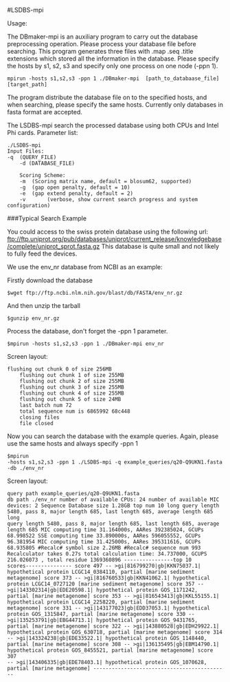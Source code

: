 #LSDBS-mpi

Usage:

The DBmaker-mpi is an auxiliary program to carry out the database preprocessing operation. Please process your database file before searching.
This program generates three files with .map .seq .title extensions which stored all the information in the database. 
Please specify the hosts by s1, s2, s3 and specify only one process on one node (-ppn 1). 

<pre><code>mpirun -hosts s1,s2,s3 -ppn 1 ./DBmaker-mpi  [path_to_databaase_file] [target_path]</code></pre>

The program distribute the database file on to the specified hosts, and when searching, please specify the same hosts. Currently only databases in fasta format are accepted.

The LSDBS-mpi search the processed database using both CPUs and Intel Phi cards.
Parameter list:

<pre><code>./LSDBS-mpi 
Input Files:
-q <str> (QUERY_FILE) 
	-d (DATABASE_FILE)

	Scoring Scheme:
	-m <str> (Scoring matrix name, default = blosum62, supported)
	-g <int> (gap open penalty, default = 10)
	-e <int> (gap extend penalty, default = 2)
	-v       (verbose, show current search progress and system configuration)
</code></pre>

###Typical Search Example

You could access to the swiss protein database using the following url:
ftp://ftp.uniprot.org/pub/databases/uniprot/current_release/knowledgebase/complete/uniprot_sprot.fasta.gz
This database is quite small and not likely to fully feed the devices.

We use the env_nr database from NCBI as an example:

Firstly download the database
<pre><code>$wget ftp://ftp.ncbi.nlm.nih.gov/blast/db/FASTA/env_nr.gz</code></pre>

And then unzip the tarball
<pre><code>$gunzip env_nr.gz</code></pre>

Process the database, don't forget the -ppn 1 parameter.

<pre><code>$mpirun -hosts s1,s2,s3 -ppn 1 ./DBmaker-mpi env_nr</code></pre>
Screen layout:

<pre><code>flushing out chunk 0 of size 256MB
	flushing out chunk 1 of size 255MB
	flushing out chunk 2 of size 255MB
	flushing out chunk 3 of size 255MB
	flushing out chunk 4 of size 255MB
	flushing out chunk 5 of size 24MB
	last batch num 72
	total sequence num is 6865992 68c448
	closing files
	file closed
</code></pre>

Now you can search the database with the example queries. Again, please use the same hosts and always specify -ppn 1
	<pre><code>$mpirun -hosts s1,s2,s3 -ppn 1 ./LSDBS-mpi -q example_queries/q20-Q9UKN1.fasta -db ./env_nr
	</code></pre>

Screen layout:
	<pre><code>query path example_queries/q20-Q9UKN1.fasta
	db path ./env_nr
	number of available CPUs: 24
	number of available MIC devices: 2
	Sequence Database size 1.28GB
	top num 10
	long query length 5480, pass 8, major length 685, last length 685, average length 685
	long query length 5480, pass 8, major length 685, last length 685, average length 685
	MIC computing time 31.164000s, AARes 392385024, GCUPs 68.998522
	SSE computing time 33.890000s, AARes 596055552, GCUPs 96.381954
	MIC computing time 31.425000s, AARes 395311616, GCUPs 68.935805
	#Recalc# symbol size 2.26MB
	#Recalc# sequence num 993
	Recalculator takes 0.27s
	total calculation time: 34.737000, GCUPS 216.026073
	, total residue 1369360896
	----------------top 10 scores---------------
	score 497 -- >gi|816799270|gb|KKN75037.1| hypothetical protein LCGC14_0384110, partial [marine sediment metagenome]
	score 373 -- >gi|816760533|gb|KKN41062.1| hypothetical protein LCGC14_0727120 [marine sediment metagenome]
	score 357 -- >gi|143302314|gb|EDE20598.1| hypothetical protein GOS_1171242, partial [marine metagenome]
	score 353 -- >gi|816543413|gb|KKL55155.1| hypothetical protein LCGC14_2258220, partial [marine sediment metagenome]
	score 331 -- >gi|143177023|gb|EDD37053.1| hypothetical protein GOS_1315847, partial [marine metagenome]
	score 330 -- >gi|135253791|gb|EBG44713.1| hypothetical protein GOS_9431765, partial [marine metagenome]
	score 322 -- >gi|143880528|gb|EDH29922.1| hypothetical protein GOS_630718, partial [marine metagenome]
	score 314 -- >gi|143324238|gb|EDE33522.1| hypothetical protein GOS_1148440, partial [marine metagenome]
	score 308 -- >gi|136135495|gb|EBM14790.1| hypothetical protein GOS_8455521, partial [marine metagenome]
	score 307 -- >gi|143406335|gb|EDE78403.1| hypothetical protein GOS_1070628, partial [marine metagenome]
	--------------------------------------------
</code></pre>
